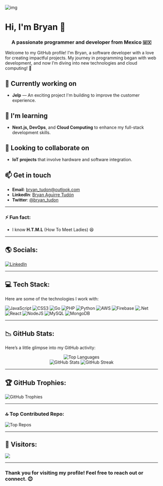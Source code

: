![img](https://user-images.githubusercontent.com/64910219/116794848-e3956580-aa95-11eb-817e-a4b75e9d1ed9.png)

# Hi, I'm Bryan 👋

<h3 align="center">A passionate programmer and developer from Mexico 🇲🇽</h3>

Welcome to my GitHub profile! I'm Bryan, a software developer with a love for creating impactful projects. My journey in programming began with web development, and now I’m diving into new technologies and cloud computing! 🚀

## 🔭 Currently working on
- **Jelp** — An exciting project I'm building to improve the customer experience.

## 🌱 I'm learning
- **Next.js, DevOps**, and **Cloud Computing** to enhance my full-stack development skills.

## 👯 Looking to collaborate on
- **IoT projects** that involve hardware and software integration.

## 📫 Get in touch
- **Email**: [bryan_tudon@outlook.com](mailto:bryan_tudon@outlook.com)
- **LinkedIn**: [Bryan Aguirre Tudón](https://www.linkedin.com/in/bryan-aguirre-tudon-055316252/)
- **Twitter**: [@bryan_tudon](https://twitter.com/bryan_tudon)

---

### ⚡ Fun fact:
- I know **H.T.M.L** (How To Meet Ladies) 😆

---

## ​🌎 Socials:
<p align="left">
  <a href="https://www.linkedin.com/in/bryan-aguirre-tudon-055316252/">
    <img src="https://img.shields.io/badge/LinkedIn-%230077B5.svg?logo=linkedin&logoColor=white" alt="LinkedIn" />
  </a>
</p>

---

## 💻 Tech Stack:
Here are some of the technologies I work with:

![JavaScript](https://img.shields.io/badge/javascript-%23323330.svg?style=for-the-badge&logo=javascript&logoColor=%23F7DF1E) ![CSS3](https://img.shields.io/badge/css3-%231572B6.svg?style=for-the-badge&logo=css3&logoColor=white) ![Go](https://img.shields.io/badge/go-%2300ADD8.svg?style=for-the-badge&logo=go&logoColor=white) ![PHP](https://img.shields.io/badge/php-%23777BB4.svg?style=for-the-badge&logo=php&logoColor=white) ![Python](https://img.shields.io/badge/python-3670A0?style=for-the-badge&logo=python&logoColor=ffdd54) ![AWS](https://img.shields.io/badge/AWS-%23FF9900.svg?style=for-the-badge&logo=amazon-aws&logoColor=white) ![Firebase](https://img.shields.io/badge/firebase-%23039BE5.svg?style=for-the-badge&logo=firebase) ![.Net](https://img.shields.io/badge/.NET-5C2D91?style=for-the-badge&logo=.net&logoColor=white) ![React](https://img.shields.io/badge/react-%2320232a.svg?style=for-the-badge&logo=react&logoColor=%2361DAFB) ![NodeJS](https://img.shields.io/badge/node.js-6DA55F?style=for-the-badge&logo=node.js&logoColor=white) ![MySQL](https://img.shields.io/badge/mysql-4479A1.svg?style=for-the-badge&logo=mysql&logoColor=white) ![MongoDB](https://img.shields.io/badge/MongoDB-%234ea94b.svg?style=for-the-badge&logo=mongodb&logoColor=white)

---

## 📉 GitHub Stats:
Here’s a little glimpse into my GitHub activity:

<p align="center">
  <img src="https://github-readme-stats.vercel.app/api/top-langs/?username=bat-e404&theme=dracula&hide_border=false&include_all_commits=false&count_private=false&layout=compact" alt="Top Languages" /><br>
  <img src="https://github-readme-stats.vercel.app/api?username=bat-e404&theme=dracula&hide_border=false&include_all_commits=false&count_private=false" alt="GitHub Stats" />
  <img src="https://github-readme-streak-stats.herokuapp.com/?user=bat-e404&theme=dracula&hide_border=false" alt="GitHub Streak" />
</p>

---

## 🏆 GitHub Trophies:
![GitHub Trophies](https://github-profile-trophy.vercel.app/?username=bat-e404&theme=dracula&no-frame=true&no-bg=false&margin-w=4)

---

### 🔝 Top Contributed Repo:
![Top Repos](https://github-contributor-stats.vercel.app/api?username=bat-e404&limit=5&theme=dracula&combine_all_yearly_contributions=true)

---

## 🔗 Visitors:
[![](https://visitcount.itsvg.in/api?id=bat-e404&icon=2&color=10)](https://visitcount.itsvg.in)

---
### Thank you for visiting my profile! Feel free to reach out or connect. 😊
